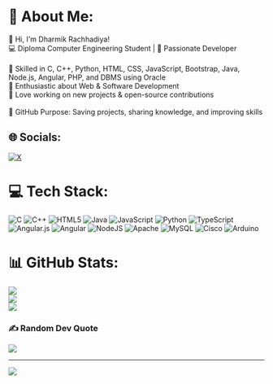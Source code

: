 # 💫 About Me:
👋 Hi, I'm Dharmik Rachhadiya!<br>💻 Diploma Computer Engineering Student | 🚀 Passionate Developer<br><br>🔹 Skilled in C, C++, Python, HTML, CSS, JavaScript, Bootstrap, Java, Node.js, Angular, PHP, and DBMS using Oracle<br>🔹 Enthusiastic about Web & Software Development<br>🔹 Love working on new projects & open-source contributions<br><br>📌 GitHub Purpose: Saving projects, sharing knowledge, and improving skills


## 🌐 Socials:
[![X](https://img.shields.io/badge/X-black.svg?logo=X&logoColor=white)](https://x.com/@iamdp45) 

# 💻 Tech Stack:
![C](https://img.shields.io/badge/c-%2300599C.svg?style=for-the-badge&logo=c&logoColor=white) ![C++](https://img.shields.io/badge/c++-%2300599C.svg?style=for-the-badge&logo=c%2B%2B&logoColor=white) ![HTML5](https://img.shields.io/badge/html5-%23E34F26.svg?style=for-the-badge&logo=html5&logoColor=white) ![Java](https://img.shields.io/badge/java-%23ED8B00.svg?style=for-the-badge&logo=openjdk&logoColor=white) ![JavaScript](https://img.shields.io/badge/javascript-%23323330.svg?style=for-the-badge&logo=javascript&logoColor=%23F7DF1E) ![Python](https://img.shields.io/badge/python-3670A0?style=for-the-badge&logo=python&logoColor=ffdd54) ![TypeScript](https://img.shields.io/badge/typescript-%23007ACC.svg?style=for-the-badge&logo=typescript&logoColor=white) ![Angular.js](https://img.shields.io/badge/angular.js-%23E23237.svg?style=for-the-badge&logo=angularjs&logoColor=white) ![Angular](https://img.shields.io/badge/angular-%23DD0031.svg?style=for-the-badge&logo=angular&logoColor=white) ![NodeJS](https://img.shields.io/badge/node.js-6DA55F?style=for-the-badge&logo=node.js&logoColor=white) ![Apache](https://img.shields.io/badge/apache-%23D42029.svg?style=for-the-badge&logo=apache&logoColor=white) ![MySQL](https://img.shields.io/badge/mysql-4479A1.svg?style=for-the-badge&logo=mysql&logoColor=white) ![Cisco](https://img.shields.io/badge/cisco-%23049fd9.svg?style=for-the-badge&logo=cisco&logoColor=black) ![Arduino](https://img.shields.io/badge/-Arduino-00979D?style=for-the-badge&logo=Arduino&logoColor=white)
# 📊 GitHub Stats:
![](https://github-readme-stats.vercel.app/api?username=DharmikRachhadiya&theme=dark&hide_border=false&include_all_commits=false&count_private=true)<br/>
![](https://github-readme-streak-stats.herokuapp.com/?user=DharmikRachhadiya&theme=dark&hide_border=false)<br/>
![](https://github-readme-stats.vercel.app/api/top-langs/?username=DharmikRachhadiya&theme=dark&hide_border=false&include_all_commits=false&count_private=true&layout=compact)

### ✍️ Random Dev Quote
![](https://quotes-github-readme.vercel.app/api?type=vetical&theme=radical)

---
[![](https://visitcount.itsvg.in/api?id=DharmikRachhadiya&icon=0&color=0)](https://visitcount.itsvg.in)

<!-- Proudly created with GPRM ( https://gprm.itsvg.in ) -->
